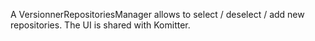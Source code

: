 A VersionnerRepositoriesManager allows to select / deselect  / add new repositories. The UI is shared with Komitter.